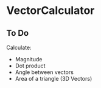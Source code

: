 # VectorCalculator

## To Do
Calculate:
- Magnitude
- Dot product
- Angle between vectors
- Area of a triangle (3D Vectors)